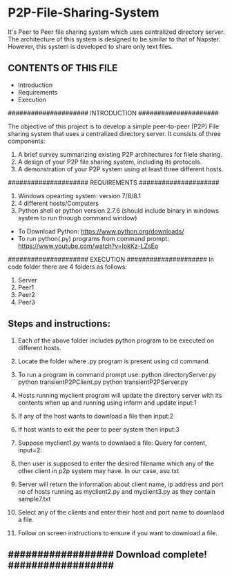 # P2P-File-Sharing-System
It's Peer to Peer file sharing system which uses centralized directory server. The architecture of this system is designed to be similar to that of Napster. However, this system is developed to share only text files.

CONTENTS OF THIS FILE
---------------------
   
 * Introduction
 * Requirements
 * Execution
 
 
#####################
	INTRODUCTION
#####################

The objective of this project is to develop a simple peer-to-peer (P2P) File sharing system that uses a
centralized directory server. It consists of three components:
1. A brief survey summarizing existing P2P architectures for filele sharing.
2. A design of your P2P file sharing system, including its protocols.
3. A demonstration of your P2P system using at least three different hosts.


#####################
	REQUIREMENTS
#####################

1. Windows opearting system: version 7/8/8.1
2. 4 different hosts/Computers 
3. Python shell or python version 2.7.6 (should include binary in windows system to run through command window)

* To Download Python: https://www.python.org/downloads/
* To run python(.py) programs from command prompt: https://www.youtube.com/watch?v=IokKz-LZsEo


#####################
	EXECUTION
#####################
In code folder there are 4 folders as follows:
1. Server
2. Peer1
3. Peer2
4. Peer3

Steps and instructions:
-----------------------
1. Each of the above folder includes python program to be executed on different hosts.
2. Locate the folder where .py program is present using cd command. 
3. To run a program in command prompt use:
								python directoryServer.py
								python transientP2PClient.py
								python transientP2PServer.py
						
3. Hosts running myclient program will update the directory server with its contents when up and running using inform and update input:1
4. If any of the host wants to download a file then input:2
5. If host wants to exit the peer to peer system then input:3

6. Suppose myclient1.py wants to downlaod a file:
									Query for content, input=2:
7. then user is supposed to enter the desired filename which any of the other client in p2p system may have. In our case, asu.txt
8. Server will return the information about client name, ip address and port no of hosts running as myclient2.py and myclient3.py as they contain sample7.txt
9. Select any of the clients and enter their host and port name to downlaod a file.
10. Follow on screen instructions to ensure if you want to download a file.

##################
Download complete!
##################
--------------------------------------------------------------------------------------------------------------------------------------------



								




